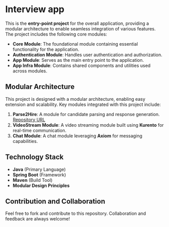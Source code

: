 # Interview app

This is the **entry-point project** for the overall application, providing a modular architecture to enable seamless integration of various features. The project includes the following core modules:

- **Core Module**: The foundational module containing essential functionality for the application.
- **Authentication Module**: Handles user authentication and authorization.
- **App Module**: Serves as the main entry point to the application.
- **App Infra Module**: Contains shared components and utilities used across modules.

## Modular Architecture

This project is designed with a modular architecture, enabling easy extension and scalability. Key modules integrated with this project include:

1. **Parse2Hire**: A module for candidate parsing and response generation. [Repository URL](https://github.com/TayssirGh/Parse2Hire)
2. **VideoStream Module**: A video streaming module built using **Kurento** for real-time communication.
3. **Chat Module**: A chat module leveraging **Axiom** for messaging capabilities.

## Technology Stack

- **Java** (Primary Language)
- **Spring Boot** (Framework)
- **Maven** (Build Tool)
- **Modular Design Principles**

## Contribution and Collaboration

Feel free to fork and contribute to this repository. Collaboration and feedback are always welcome!
